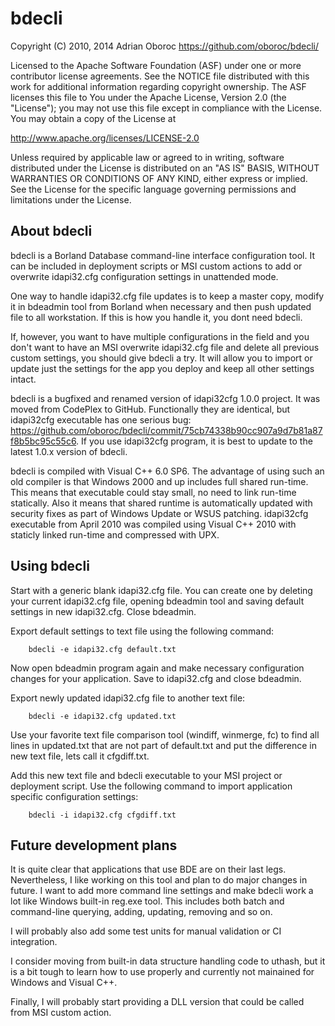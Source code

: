 bdecli
======

Copyright (C) 2010, 2014 Adrian Oboroc <https://github.com/oboroc/bdecli/>

Licensed to the Apache Software Foundation (ASF) under one or more
contributor license agreements.  See the NOTICE file distributed with
this work for additional information regarding copyright ownership.
The ASF licenses this file to You under the Apache License, Version 2.0
(the "License"); you may not use this file except in compliance with
the License.  You may obtain a copy of the License at

 <http://www.apache.org/licenses/LICENSE-2.0>

Unless required by applicable law or agreed to in writing, software
distributed under the License is distributed on an "AS IS" BASIS,
WITHOUT WARRANTIES OR CONDITIONS OF ANY KIND, either express or implied.
See the License for the specific language governing permissions and
limitations under the License.


About bdecli
------------

bdecli is a Borland Database command-line interface configuration tool. It can
be included in deployment scripts or MSI custom actions to add or overwrite
idapi32.cfg configuration settings in unattended mode.

One way to handle idapi32.cfg file updates is to keep a master copy,
modify it in bdeadmin tool from Borland when necessary and then push updated
file to all workstation. If this is how you handle it, you dont need bdecli.

If, however, you want to have multiple configurations in the field and you
don't want to have an MSI overwrite idapi32.cfg file and delete all previous
custom settings, you should give bdecli a try. It will allow you to import or
update just the settings for the app you deploy and keep all other settings
intact.

bdecli is a bugfixed and renamed version of idapi32cfg 1.0.0 project. It was
moved from CodePlex to GitHub. Functionally they are identical, but idapi32cfg
executable has one serious bug:
<https://github.com/oboroc/bdecli/commit/75cb74338b90cc907a9d7b81a87f8b5bc95c55c6>.
If you use idapi32cfg program, it is best to update to the latest 1.0.x
version of bdecli.

bdecli is compiled with Visual C++ 6.0 SP6. The advantage of using such an old
compiler is that Windows 2000 and up includes full shared run-time. This means
that executable could stay small, no need to link run-time statically. Also it
means that shared runtime is automatically updated with security fixes as part
of Windows Update or WSUS patching. idapi32cfg executable from April 2010 was
compiled using Visual C++ 2010 with staticly linked run-time and compressed
with UPX.


Using bdecli
------------

Start with a generic blank idapi32.cfg file. You can create one by deleting
your current idapi32.cfg file, opening bdeadmin tool and saving default
settings in new idapi32.cfg. Close bdeadmin.

Export default settings to text file using the following command:

		bdecli -e idapi32.cfg default.txt

Now open bdeadmin program again and make necessary configuration changes for
your application. Save to idapi32.cfg and close bdeadmin.

Export newly updated idapi32.cfg file to another text file:

		bdecli -e idapi32.cfg updated.txt

Use your favorite text file comparison tool (windiff, winmerge, fc) to find all
lines in updated.txt that are not part of default.txt and put the difference in
new text file, lets call it cfgdiff.txt.

Add this new text file and bdecli executable to your MSI project or deployment
script. Use the following command to import application specific configuration
settings:

		bdecli -i idapi32.cfg cfgdiff.txt


Future development plans
------------------------

It is quite clear that applications that use BDE are on their last legs.
Nevertheless, I like working on this tool and plan to do major changes in future.
I want to add more command line settings and make bdecli work a lot like Windows
built-in reg.exe tool. This includes both batch and command-line querying,
adding, updating, removing and so on.

I will probably also add some test units for manual validation or CI integration.

I consider moving from built-in data structure handling code to uthash, but it is
a bit tough to learn how to use properly and currently not mainained for Windows
and Visual C++.

Finally, I will probably start providing a DLL version that could be called from
MSI custom action.
